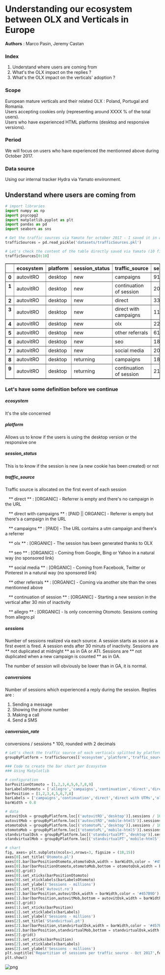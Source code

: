 
# Understanding our ecosystem between OLX and Verticals in Europe
**Authors** : Marco Pasin, Jeremy Castan



### Index
1. Understand where users are coming from
2. What's the OLX impact on the replies ?
3. What's the OLX impact on the verticals' adoption ?

### Scope
European mature verticals and their related OLX : Poland, Portugal and Romania.  
Users accepting cookies only (representing around XXXX % of the total users).  
Users who have experienced HTML platforms (desktop and responsive versions).  

### Period
We will focus on users who have experienced the mentionned above during October 2017.

### Data source
Using our internal tracker Hydra via Yamato environment.

## Understand where users are coming from


```python
# import libraries
import numpy as np
import psycopg2
import matplotlib.pyplot as plt
import pandas as pd
import seaborn as sns

# Get the traffic sources via Yamato for october 2017 - I saved it in a .pkl file to gain time.
trafficSources = pd.read_pickle('datasets/trafficSources.pkl')

# Let's check the content of the table directly saved via Yamato (10 first rows)
trafficSources[0:10]
```




<div>
<style>
    .dataframe thead tr:only-child th {
        text-align: right;
    }

    .dataframe thead th {
        text-align: left;
    }

    .dataframe tbody tr th {
        vertical-align: top;
    }
</style>
<table border="1" class="dataframe">
  <thead>
    <tr style="text-align: right;">
      <th></th>
      <th>ecosystem</th>
      <th>platform</th>
      <th>session_status</th>
      <th>traffic_source</th>
      <th>sessions</th>
      <th>conversions</th>
      <th>conversion_rate</th>
    </tr>
  </thead>
  <tbody>
    <tr>
      <th>0</th>
      <td>autovitRO</td>
      <td>desktop</td>
      <td>new</td>
      <td>campaigns</td>
      <td>9149</td>
      <td>303</td>
      <td>3.31</td>
    </tr>
    <tr>
      <th>1</th>
      <td>autovitRO</td>
      <td>desktop</td>
      <td>new</td>
      <td>continuation of session</td>
      <td>20060</td>
      <td>191</td>
      <td>0.95</td>
    </tr>
    <tr>
      <th>2</th>
      <td>autovitRO</td>
      <td>desktop</td>
      <td>new</td>
      <td>direct</td>
      <td>33007</td>
      <td>1164</td>
      <td>3.53</td>
    </tr>
    <tr>
      <th>3</th>
      <td>autovitRO</td>
      <td>desktop</td>
      <td>new</td>
      <td>direct with campaigns</td>
      <td>112576</td>
      <td>3470</td>
      <td>3.08</td>
    </tr>
    <tr>
      <th>4</th>
      <td>autovitRO</td>
      <td>desktop</td>
      <td>new</td>
      <td>olx</td>
      <td>221429</td>
      <td>9481</td>
      <td>4.28</td>
    </tr>
    <tr>
      <th>5</th>
      <td>autovitRO</td>
      <td>desktop</td>
      <td>new</td>
      <td>other referrals</td>
      <td>6111</td>
      <td>234</td>
      <td>3.83</td>
    </tr>
    <tr>
      <th>6</th>
      <td>autovitRO</td>
      <td>desktop</td>
      <td>new</td>
      <td>seo</td>
      <td>184436</td>
      <td>8753</td>
      <td>4.75</td>
    </tr>
    <tr>
      <th>7</th>
      <td>autovitRO</td>
      <td>desktop</td>
      <td>new</td>
      <td>social media</td>
      <td>20650</td>
      <td>868</td>
      <td>4.20</td>
    </tr>
    <tr>
      <th>8</th>
      <td>autovitRO</td>
      <td>desktop</td>
      <td>returning</td>
      <td>campaigns</td>
      <td>18987</td>
      <td>969</td>
      <td>5.10</td>
    </tr>
    <tr>
      <th>9</th>
      <td>autovitRO</td>
      <td>desktop</td>
      <td>returning</td>
      <td>continuation of session</td>
      <td>210342</td>
      <td>14020</td>
      <td>6.67</td>
    </tr>
  </tbody>
</table>
</div>



### Let's have some definition before we continue

##### ecosystem
It's the site concerned

##### platform
Allows us to know if the users is using the desktop version or the responsive one

##### session_status
This is to know if the session is new (a new cookie has been created) or not

##### traffic_source
Traffic source is allocated on the first event of each session  
  
&nbsp;&nbsp;&nbsp;** direct ** : [ORGANIC] - Referrer is empty and there's no campaign in the URL  
  
&nbsp;&nbsp;&nbsp;** direct with campaigns ** : [PAID || ORGANIC] - Referrer is empty but there's a campaign in the URL  
  
&nbsp;&nbsp;&nbsp;** campaigns ** : [PAID] - The URL contains a utm campaign and there's a referrer  
  
&nbsp;&nbsp;&nbsp;** olx ** : [ORGANIC] - The session has been generated thanks to OLX  
  
&nbsp;&nbsp;&nbsp;** seo ** : [ORGANIC] - Coming from Google, Bing or Yahoo in a natural way (no sponsored link)  
  
&nbsp;&nbsp;&nbsp;** social media ** : [ORGANIC] - Coming from Facebook, Twitter or Pinterest in a natural way (no sponsored link)  
  
&nbsp;&nbsp;&nbsp;** other referrals ** : [ORGANIC] - Coming via another site than the ones mentionned above  
  
&nbsp;&nbsp;&nbsp;** continuation of session ** : [ORGANIC] - Starting a new session in the vertical after 30 min of inactivity

&nbsp;&nbsp;&nbsp;** allegro ** : [ORGANIC] - Is only concerning Otomoto. Sessions coming from allegro.pl

##### sessions
Number of sessions realized via each source. A session starts as soon as a first event is fired. A session ends after 30 minuts of inactivity. Sessions are ** not duplicated at midnight ** as in GA or ATI. Sessions are ** not duplicated when a new campaign is counted ** as in GA.

The number of session will obviously be lower than in GA, it is normal.

##### conversions
Number of sessions which experienced a reply during the session. Replies are :
1. Sending a message
2. Showing the phone number
3. Making a call
4. Send a SMS

##### conversion_rate
conversions / sessions * 100, rounded with 2 decimals


```python
# Let's check the traffic source of each verticals splitted by platform
groupByPlatform = trafficSources[['ecosystem','platform','traffic_source','sessions']].groupby(['ecosystem','platform','traffic_source']).sum()

### Code to create the bar chart per Ecosystem
### Using Matplotlib

# configuration
barPositionOtomoto = [1,2,3,4,5,6,7,8,9]
barLabelsOtomoto = ['allegro','campaigns','continuation','direct','direct with UTMs','olx','other ref','seo','social']
barPosition = [1,2,3,4,5,6,7,8]
barLabels = ['campaigns','continuation','direct','direct with UTMs','olx','other ref','seo','social']
barWidth = 0.8

# data
autovitDsk = groupByPlatform.loc[('autovitRO','desktop')].sessions / 1000000
autovitMob = groupByPlatform.loc[('autovitRO','mobile-html5')].sessions / 1000000
otomotoDsk = groupByPlatform.loc[('otomotoPL','desktop')].sessions / 1000000
otomotoMob = groupByPlatform.loc[('otomotoPL','mobile-html5')].sessions / 1000000
standvirtualDsk = groupByPlatform.loc[('standvirtualPT','desktop')].sessions / 1000000
standvirtualMob = groupByPlatform.loc[('standvirtualPT','mobile-html5')].sessions / 1000000

# chart
fig, axes= plt.subplots(ncols=1,nrows=3, figsize = (18,15))
axes[0].set_title('Otomoto.pl')
axes[0].bar(barPositionOtomoto,otomotoDsk,width = barWidth,color = '#457B9D')
axes[0].bar(barPositionOtomoto,otomotoMob,bottom = otomotoDsk,width = barWidth,color = '#E63946')
axes[0].grid()
axes[0].set_xticks(barPositionOtomoto)
axes[0].set_xticklabels(barLabelsOtomoto)
axes[0].set_ylabel('Sessions - millions')
axes[1].set_title('Autovit.ro')
axes[1].bar(barPosition,autovitDsk,width = barWidth,color = '#457B9D')
axes[1].bar(barPosition,autovitMob,bottom = autovitDsk,width = barWidth,color = '#E63946')
axes[1].grid()
axes[1].set_xticks(barPosition)
axes[1].set_xticklabels(barLabels)
axes[1].set_ylabel('Sessions - millions')
axes[2].set_title('Standvirtual.pt')
axes[2].bar(barPosition,standvirtualDsk,width = barWidth,color = '#457B9D')
axes[2].bar(barPosition,standvirtualMob,bottom = standvirtualDsk,width = barWidth,color = '#E63946')
axes[2].grid()
axes[2].set_xticks(barPosition)
axes[2].set_xticklabels(barLabels)
axes[2].set_ylabel('Sessions - millions')
plt.suptitle('Repartition of sessions per traffic source - Oct 2017',fontsize = 16)
plt.show()
```


![png](output_5_0.png)

